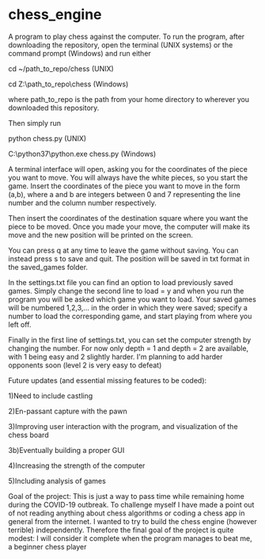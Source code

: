 # chess_engine

A program to play chess against the computer.
To run the program, after downloading the repository, open the terminal (UNIX systems) or the command prompt (Windows) and 
run either

cd ~/path_to_repo/chess (UNIX)

cd Z:\path_to_repo\chess (Windows)

where path_to_repo is the path from your home directory to wherever you downloaded this repository.

Then simply run 

python chess.py (UNIX)

C:\python37\python.exe chess.py (Windows)

A terminal interface will open, asking you for the coordinates of the piece you want to move. You will always have the 
white pieces, so you start the game. Insert the coordinates of the piece you want to move in the form (a,b), where 
a and b are integers between 0 and 7 representing the line number and the column number respectively.

Then insert the coordinates of the destination square where you want the piece to be moved. Once you made your move,
the computer will make its move and the new position will be printed on the screen.

You can press q at any time to leave the game without saving. You can instead press s to save and quit. The position will
be saved in txt format in the saved_games folder.

In the settings.txt file you can find an option to load previously saved games. Simply change the second line to load = y
and when you run the program you will be asked which game you want to load. Your saved games will be numbered 1,2,3,...
in the order in which they were saved; specify a number to load the corresponding game, and start playing from where you 
left off.

Finally in the first line of settings.txt, you can set the computer strength by changing the number. For now only depth = 1
and depth = 2 are available, with 1 being easy and 2 slightly harder. I'm planning to add harder opponents soon (level 2 is
very easy to defeat)

Future updates (and essential missing features to be coded):

1)Need to include castling

2)En-passant capture with the pawn

3)Improving user interaction with the program, and visualization of the chess board

3b)Eventually building a proper GUI

4)Increasing the strength of the computer

5)Including analysis of games

Goal of the project:
This is just a way to pass time while remaining home during the COVID-19 outbreak. To challenge myself I have made a point
out of not reading anything about chess algorithms or coding a chess app in general from the internet. I wanted to try to
build the chess engine (however terrible) independently. 
Therefore the final goal of the project is quite modest: I will consider it complete when the program manages to beat me,
a beginner chess player






